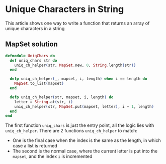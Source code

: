 # Unique Characters in String

This article shows one way to write a function that returns an array of unique characters in a string

## MapSet solution

```elixir
defmodule UniqChars do
  def uniq_chars str do
    uniq_ch_helper(str, MapSet.new, 0, String.length(str))
  end

  defp uniq_ch_helper(_, mapset, i, length) when i == length do
    MapSet.to_list(mapset)
  end

  defp uniq_ch_helper(str, mapset, i, length) do
    letter = String.at(str, i)
    uniq_ch_helper(str, MapSet.put(mapset, letter), i + 1, length)
  end
end
```

The first function `uniq_chars` is just the entry point, all the logic lies with `uniq_ch_helper`. There are 2 functions `uniq_ch_helper` to match:
* One is the final case when the index is the same as the length, in which case a list is returned
* The second is the normal case, where the current letter is put into the `mapset`, and the index `i` is incremented
